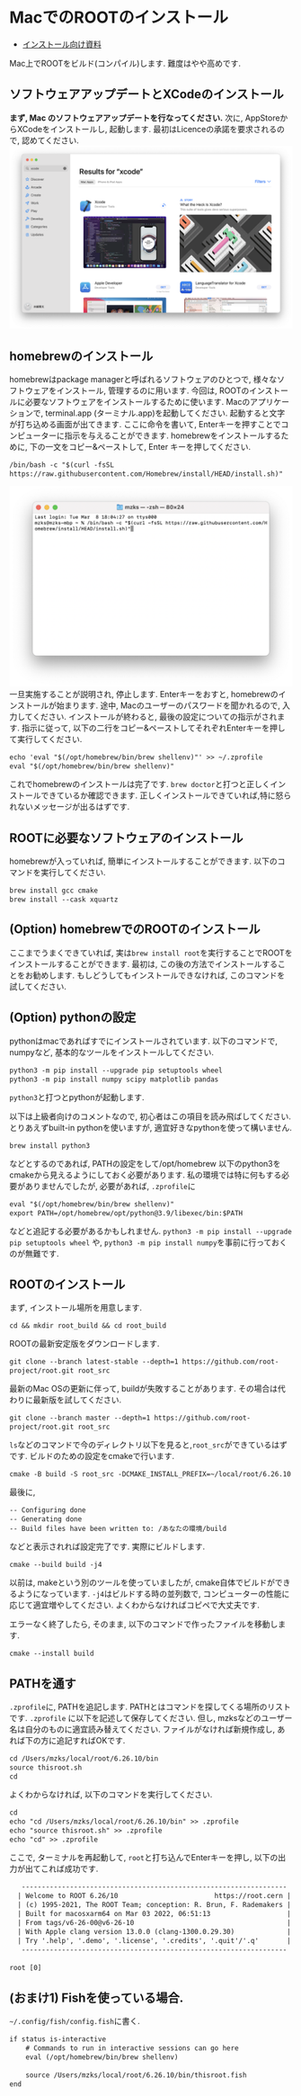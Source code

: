 # MacでのROOTのインストール
* [インストール向け資料](./materials/root_lec_mzks_install.pdf)

Mac上でROOTをビルド(コンパイル)します.
難度はやや高めです.

 ## ソフトウェアアップデートとXCodeのインストール
**まず, Mac のソフトウェアアップデートを行なってください.**
次に, AppStoreからXCodeをインストールし, 起動します. 
最初はLicenceの承諾を要求されるので, 認めてください.
![XCodeのインストール](img/mac_1.png)

 ## homebrewのインストール
homebrewはpackage managerと呼ばれるソフトウェアのひとつで, 様々なソフトウェアをインストール, 管理するのに用います.
今回は, ROOTのインストールに必要なソフトウェアをインストールするために使います.
Macのアプリケーションで, terminal.app (ターミナル.app)を起動してください.
起動すると文字が打ち込める画面が出てきます.
ここに命令を書いて, Enterキーを押すことでコンピューターに指示を与えることができます.
homebrewをインストールするために, 下の一文をコピー&ペーストして, Enter キーを押してください.
```
/bin/bash -c "$(curl -fsSL https://raw.githubusercontent.com/Homebrew/install/HEAD/install.sh)"
```
![homebrewのインストール](img/mac_2.png)
一旦実施することが説明され, 停止します.
Enterキーをおすと, homebrewのインストールが始まります. 
途中, Macのユーザーのパスワードを聞かれるので, 入力してください.
インストールが終わると, 最後の設定についての指示がされます.
指示に従って, 以下の二行をコピー&ペーストしてそれぞれEnterキーを押して実行してください.
```
echo 'eval "$(/opt/homebrew/bin/brew shellenv)"' >> ~/.zprofile
eval "$(/opt/homebrew/bin/brew shellenv)"
```
これでhomebrewのインストールは完了です.
`brew doctor`と打つと正しくインストールできているか確認できます.
正しくインストールできていれば,特に怒られないメッセージが出るはずです.

 ## ROOTに必要なソフトウェアのインストール
homebrewが入っていれば, 簡単にインストールすることができます.
以下のコマンドを実行してください.
```
brew install gcc cmake
brew install --cask xquartz
```

 ## (Option) homebrewでのROOTのインストール
ここまでうまくできていれば, 実は`brew install root`を実行することでROOTをインストールすることができます.
最初は, この後の方法でインストールすることをお勧めします.
もしどうしてもインストールできなければ, このコマンドを試してください.

 ## (Option) pythonの設定
pythonはmacであればすでにインストールされています.
以下のコマンドで, numpyなど, 基本的なツールをインストールしてください.
```
python3 -m pip install --upgrade pip setuptools wheel
python3 -m pip install numpy scipy matplotlib pandas
```

`python3`と打つとpythonが起動します.

以下は上級者向けのコメントなので, 初心者はこの項目を読み飛ばしてください.
とりあえずbuilt-in pythonを使いますが, 適宜好きなpythonを使って構いません.
```
brew install python3
```
などとするのであれば, PATHの設定をして/opt/homebrew 以下のpython3をcmakeから見えるようにしておく必要があります.
私の環境では特に何もする必要がありませんでしたが, 必要があれば, `.zprofile`に
```
eval "$(/opt/homebrew/bin/brew shellenv)"
export PATH=/opt/homebrew/opt/python@3.9/libexec/bin:$PATH
```
などと追記する必要があるかもしれません.
`python3 -m pip install --upgrade pip setuptools wheel` や, `python3 -m pip install numpy`を事前に行っておくのが無難です.


 ## ROOTのインストール
まず, インストール場所を用意します.
```
cd && mkdir root_build && cd root_build
```
ROOTの最新安定版をダウンロードします.
```
git clone --branch latest-stable --depth=1 https://github.com/root-project/root.git root_src
```
最新のMac OSの更新に伴って, buildが失敗することがあります.
その場合は代わりに最新版を試してください.
```
git clone --branch master --depth=1 https://github.com/root-project/root.git root_src
```

`ls`などのコマンドで今のディレクトリ以下を見ると,`root_src`ができているはずです.
ビルドのための設定をcmakeで行います.
```
cmake -B build -S root_src -DCMAKE_INSTALL_PREFIX=~/local/root/6.26.10
```
最後に, 
```
-- Configuring done
-- Generating done
-- Build files have been written to: /あなたの環境/build
```
などと表示されれば設定完了です.
実際にビルドします.
```
cmake --build build -j4
```
以前は, makeという別のツールを使っていましたが, cmake自体でビルドができるようになっています.
`-j4`はビルドする時の並列数で, コンピューターの性能に応じて適宜増やしてください.
よくわからなければコピペで大丈夫です.

エラーなく終了したら, そのまま, 以下のコマンドで作ったファイルを移動します.
```
cmake --install build
```


 ## PATHを通す
`.zprofile`に, PATHを追記します.
PATHとはコマンドを探してくる場所のリストです.
`.zprofile` に以下を記述して保存してください.
但し, mzksなどのユーザー名は自分のものに適宜読み替えてください.
ファイルがなければ新規作成し, あれば下の方に追記すればOKです.
```
cd /Users/mzks/local/root/6.26.10/bin
source thisroot.sh
cd
```

よくわからなければ, 以下のコマンドを実行してください.
```
cd
echo "cd /Users/mzks/local/root/6.26.10/bin" >> .zprofile
echo "source thisroot.sh" >> .zprofile
echo "cd" >> .zprofile
```

ここで, ターミナルを再起動して, `root`と打ち込んでEnterキーを押し, 以下の出力が出てこれば成功です.
```
   ------------------------------------------------------------------
  | Welcome to ROOT 6.26/10                        https://root.cern |
  | (c) 1995-2021, The ROOT Team; conception: R. Brun, F. Rademakers |
  | Built for macosxarm64 on Mar 03 2022, 06:51:13                   |
  | From tags/v6-26-00@v6-26-10                                      |
  | With Apple clang version 13.0.0 (clang-1300.0.29.30)             |
  | Try '.help', '.demo', '.license', '.credits', '.quit'/'.q'       |
   ------------------------------------------------------------------

root [0]
```

## (おまけ1) Fishを使っている場合.
`~/.config/fish/config.fish`に書く.
```
if status is-interactive
    # Commands to run in interactive sessions can go here
    eval (/opt/homebrew/bin/brew shellenv)

    source /Users/mzks/local/root/6.26.10/bin/thisroot.fish
end
```


